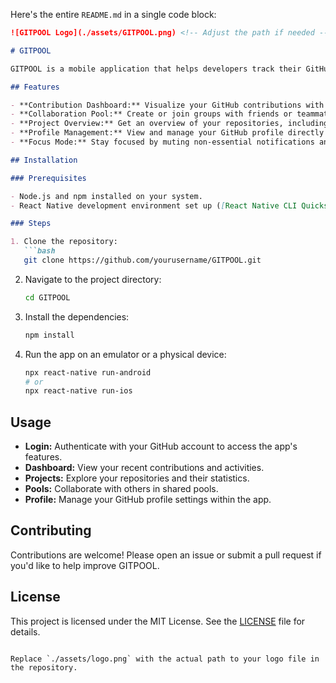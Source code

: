 Here's the entire `README.md` in a single code block:

```markdown
![GITPOOL Logo](./assets/GITPOOL.png) <!-- Adjust the path if needed -->

# GITPOOL

GITPOOL is a mobile application that helps developers track their GitHub contributions, collaborate with peers, and stay connected with their projects on the go.

## Features

- **Contribution Dashboard:** Visualize your GitHub contributions with a sleek dashboard.
- **Collaboration Pool:** Create or join groups with friends or teammates to work on projects together.
- **Project Overview:** Get an overview of your repositories, including recent activities, stars, and forks.
- **Profile Management:** View and manage your GitHub profile directly from the app.
- **Focus Mode:** Stay focused by muting non-essential notifications and prioritizing updates from selected repositories or groups.

## Installation

### Prerequisites

- Node.js and npm installed on your system.
- React Native development environment set up ([React Native CLI Quickstart](https://reactnative.dev/docs/environment-setup)).

### Steps

1. Clone the repository:
   ```bash
   git clone https://github.com/yourusername/GITPOOL.git
   ```

2. Navigate to the project directory:
   ```bash
   cd GITPOOL
   ```

3. Install the dependencies:
   ```bash
   npm install
   ```

4. Run the app on an emulator or a physical device:
   ```bash
   npx react-native run-android
   # or
   npx react-native run-ios
   ```

## Usage

- **Login:** Authenticate with your GitHub account to access the app's features.
- **Dashboard:** View your recent contributions and activities.
- **Projects:** Explore your repositories and their statistics.
- **Pools:** Collaborate with others in shared pools.
- **Profile:** Manage your GitHub profile settings within the app.

## Contributing

Contributions are welcome! Please open an issue or submit a pull request if you'd like to help improve GITPOOL.

## License

This project is licensed under the MIT License. See the [LICENSE](LICENSE) file for details.
```

Replace `./assets/logo.png` with the actual path to your logo file in the repository.